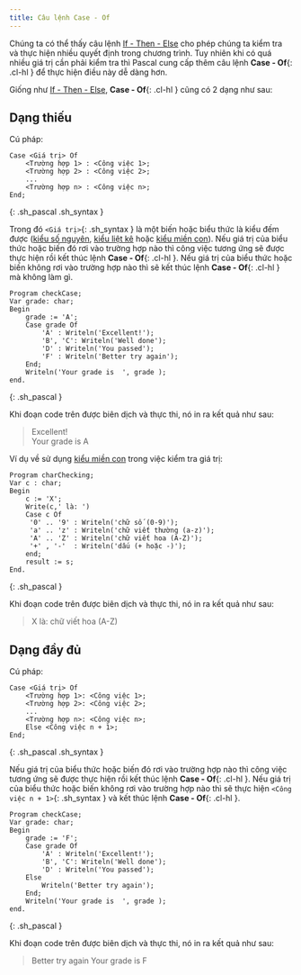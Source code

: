```yaml
---
title: Câu lệnh Case - Of
---
```


Chúng ta có thể thấy câu lệnh [If - Then - Else](/dev/pascal/if) cho phép chúng ta kiểm tra và thực hiện nhiều quyết định trong chương trình. Tuy nhiên khi có quá nhiều giá trị cần phải kiểm tra thì Pascal cung cấp thêm câu lệnh **Case - Of**{: .cl-hl } để thực hiện điều này dễ dàng hơn.

Giống như [If - Then - Else](/dev/pascal/if), **Case - Of**{: .cl-hl } cũng có 2 dạng như sau:

## Dạng thiếu

Cú pháp:

```
Case <Giá trị> Of
    <Trường hợp 1> : <Công việc 1>;
    <Trường hợp 2> : <Công việc 2>;
    ...
    <Trường hợp n> : <Công việc n>;
End;
```
{: .sh_pascal .sh_syntax }

Trong đó `<Giá trị>`{: .sh_syntax } là một biến hoặc biểu thức là kiểu đếm được ([kiểu số nguyên](/dev/pascal/data_types/#int), [kiểu liệt kê](/dev/pascal/data_types/#list) hoặc [kiểu miền con](/dev/pascal/data_types/#subrange)). Nếu giá trị của biểu thức hoặc biến đó rơi vào trường hợp nào thì công việc tương ứng sẽ được thực hiện rồi kết thúc lệnh **Case - Of**{: .cl-hl }.
Nếu giá trị của biểu thức hoặc biến không rơi vào trường hợp nào thì sẽ kết thúc lệnh **Case - Of**{: .cl-hl } mà không làm gì.

```
Program checkCase;
Var grade: char;
Begin
    grade := 'A';
    Case grade Of
        'A' : Writeln('Excellent!');
        'B', 'C': Writeln('Well done');
        'D' : Writeln('You passed');
        'F' : Writeln('Better try again');
    End;
    Writeln('Your grade is  ', grade );
end.
```
{: .sh_pascal }

Khi đoạn code trên được biên dịch và thực thi, nó in ra kết quả như sau:

> Excellent!  
> Your grade is A

Ví dụ về sử dụng [kiểu miền con](/dev/pascal/data_types/#subrange) trong việc kiểm tra giá trị:

```
Program charChecking;
Var c : char;
Begin
    c := 'X';
    Write(c,' là: ')
    Case c Of
     '0' .. '9' : Writeln('chữ số (0-9)');
     'a' .. 'z' : Writeln('chữ viết thường (a-z)');
     'A' .. 'Z' : Writeln('chữ viết hoa (A-Z)');
     '+' , '-'  : Writeln('dấu (+ hoặc -)');
    end;
    result := s;
End.
```
{: .sh_pascal }

Khi đoạn code trên được biên dịch và thực thi, nó in ra kết quả như sau:

> X là: chữ viết hoa (A-Z)

## Dạng đầy đủ

Cú pháp:

```
Case <Giá trị> Of
    <Trường hợp 1>: <Công việc 1>;
    <Trường hợp 2>: <Công việc 2>;
    ...
    <Trường hợp n>: <Công việc n>;
    Else <Công việc n + 1>;
End;
```
{: .sh_pascal .sh_syntax }

Nếu giá trị của biểu thức hoặc biến đó rơi vào trường hợp nào thì công việc tương ứng sẽ được thực hiện rồi kết thúc lệnh **Case - Of**{: .cl-hl }.
Nếu giá trị của biểu thức hoặc biến không rơi vào trường hợp nào thì sẽ thực hiện `<Công việc n + 1>`{: .sh_syntax } và kết thúc lệnh **Case - Of**{: .cl-hl }.

```
Program checkCase;
Var grade: char;
Begin
    grade := 'F';
    Case grade Of
        'A' : Writeln('Excellent!');
        'B', 'C': Writeln('Well done');
        'D' : Writeln('You passed');
    Else 
        Writeln('Better try again');
    End;
    Writeln('Your grade is  ', grade );
end.
```
{: .sh_pascal }

Khi đoạn code trên được biên dịch và thực thi, nó in ra kết quả như sau:

> Better try again 
> Your grade is F